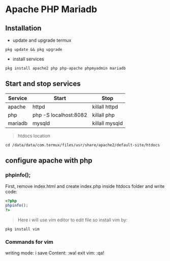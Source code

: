 # Apache PHP Mariadb
## Installation 

- update and upgrade termux
```termux
pkg update && pkg upgrade
```

- install services 
```termux
pkg install apache2 php php-apache phpmyadmin mariadb
```
## Start and stop services

|Service  | Start         | Stop          |
|---------|---------------|---------------|
|apache   | httpd         | killall httpd |
|php      | php -S localhost:8082 | killall php|
|mariadb  | mysqld         | killall mysqld|

> htdocs location

```termux
cd /data/data/com.termux/files/usr/share/apache2/default-site/htdocs
```

## configure apache with php
### phpinfo();
First, remove index.html and create index.php inside htdocs folder and write code:
```php
<?php
phpinfo();
?>
```

> Here i will use vim editor to edit file
so install vim by: 
```termux
pkg install vim
```
### Commands for vim 
writing mode: i
save Content: :wa!
exit vim: :qa!
